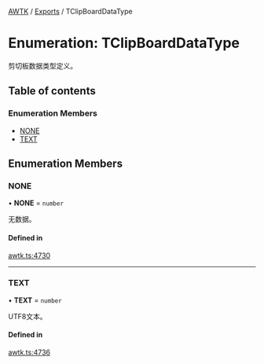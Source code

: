 [AWTK](../README.md) / [Exports](../modules.md) / TClipBoardDataType

# Enumeration: TClipBoardDataType

剪切板数据类型定义。

## Table of contents

### Enumeration Members

- [NONE](TClipBoardDataType.md#none)
- [TEXT](TClipBoardDataType.md#text)

## Enumeration Members

### NONE

• **NONE** = `number`

无数据。

#### Defined in

[awtk.ts:4730](https://github.com/zlgopen/awtk-binding/blob/145cdd58/tools/code_gen/js/output/awtk.ts#L4730)

___

### TEXT

• **TEXT** = `number`

UTF8文本。

#### Defined in

[awtk.ts:4736](https://github.com/zlgopen/awtk-binding/blob/145cdd58/tools/code_gen/js/output/awtk.ts#L4736)
